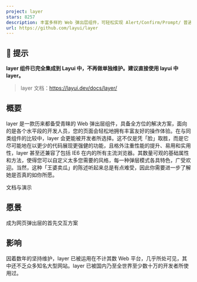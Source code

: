 ```yaml
---
project: layer
stars: 8257
description: 丰富多样的 Web 弹出层组件，可轻松实现 Alert/Confirm/Prompt/ 普通提示/页面区块/iframe/tips等等几乎所有的弹出交互。目前已成为最多人使用的弹层解决方案
url: https://github.com/layui/layer
---
```


📣 提示
-----

**layer 组件已完全集成到 Layui 中，不再做单独维护。建议直接使用 layui 中 layer。**

> layer 文档：https://layui.dev/docs/layer/

概要
--

layer 是一款历来都备受青睐的 Web 弹出层组件，具备全方位的解决方案，面向的是各个水平段的开发人员，您的页面会轻松地拥有丰富友好的操作体验。在与同类组件的比较中，layer 会更能被开发者所选择。这不仅是凭「脸」取胜，而是它尽可能地在以更少的代码展现更强健的功能，且格外注重性能的提升、易用和实用性，layer 甚至还兼容了包括 IE6 在内的所有主流浏览器。其数量可观的基础属性和方法，使得您可以自定义太多您需要的风格，每一种弹层模式各具特色，广受欢迎。当然，这种「王婆卖瓜」的陈述听起来总是有点难受，因此你需要进一步了解她是否真的如你所愿。

文档与演示

愿景
--

成为网页弹出层的首先交互方案

影响
--

因着数年的坚持维护，layer 已被运用在不计其数 Web 平台，几乎所处可见，其中还不乏众多知名大型网站。layer 已被国内乃至全世界至少数十万的开发者所使用过。
